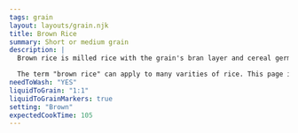 ```yaml
---
tags: grain
layout: layouts/grain.njk
title: Brown Rice
summary: Short or medium grain
description: |
  Brown rice is milled rice with the grain's bran layer and cereal germ left intact. These layers offer additional fiber and nutrition.

  The term "brown rice" can apply to many varities of rice. This page is specifically for cooking short/medium grain brown rice.
needToWash: "YES"
liquidToGrain: "1:1"
liquidToGrainMarkers: true
setting: "Brown"
expectedCookTime: 105
---
```

